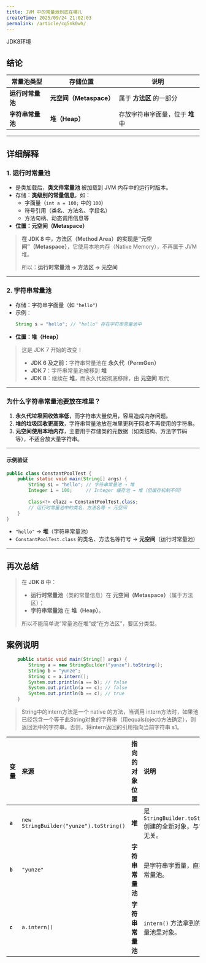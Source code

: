 ```yaml
---
title: JVM 中的常量池到底在哪儿
createTime: 2025/09/24 21:02:03
permalink: /article/cg5nk0wh/
---
```

JDK8环境



## 结论

| 常量池类型       | 存储位置                | 说明                             |
| ---------------- | ----------------------- | -------------------------------- |
| **运行时常量池** | **元空间（Metaspace）** | 属于 **方法区** 的一部分         |
| **字符串常量池** | **堆（Heap）**          | 存放字符串字面量，位于 **堆** 中 |

---

## 详细解释

### 1. **运行时常量池**

- 是类加载后，**类文件常量池** 被加载到 JVM 内存中的运行时版本。
- 存储：**类级别的常量信息**，如：
  - 字面量（`int a = 100;` 中的 `100`）
  - 符号引用（类名、方法名、字段名）
  - 方法句柄、动态调用信息等
- **位置：元空间（Metaspace）**

> **在 JDK 8 中，方法区（Method Area）的实现是“元空间”（Metaspace）**，它使用本地内存（Native Memory），不再属于 JVM 堆。
>
> 所以：**运行时常量池 → 方法区 → 元空间**

---

### 2. **字符串常量池**

- 存储：字符串字面量（如 `"hello"`）
- 示例：
  ```java
  String s = "hello"; // "hello" 存在字符串常量池中
  ```
- **位置：堆（Heap）**

> 这是 JDK 7 开始的改变！
>
> - **JDK 6 及之前**：字符串常量池在 **永久代（PermGen）**
> - **JDK 7**：字符串常量池被移到 **堆**
> - **JDK 8**：继续在 **堆**，而永久代被彻底移除，由 **元空间** 取代

---

### 为什么字符串常量池要放在堆里？

1. **永久代垃圾回收效率低**，而字符串大量使用，容易造成内存问题。
2. **堆的垃圾回收更高效**，字符串常量池放在堆里更利于回收不再使用的字符串。
3. **元空间使用本地内存**，主要用于存储类的元数据（如类结构、方法字节码等），不适合放大量字符串。

---

#### 示例验证

```java
public class ConstantPoolTest {
    public static void main(String[] args) {
        String s1 = "hello"; // 字符串常量池 → 堆
        Integer i = 100;     // Integer 缓存池 → 堆（但缓存机制不同）
        
        Class<?> clazz = ConstantPoolTest.class;
        // 运行时常量池中的类名、方法名等 → 元空间
    }
}
```

- `"hello"` → **堆**（字符串常量池）
- `ConstantPoolTest.class` 的类名、方法名等符号 → **元空间**（运行时常量池）

---



## 再次总结

> 在 **JDK 8** 中：
>
> - **运行时常量池**（类的常量信息）在 **元空间（Metaspace）**（属于方法区）；
> - **字符串常量池** 在 **堆（Heap）**。
>
> 所以不能简单说“常量池在堆”或“在方法区”，要区分类型。



## 案例说明

```java
    public static void main(String[] args) {
        String a = new StringBuilder("yunze").toString();
        String b = "yunze";
        String c = a.intern();
        System.out.println(a == b); // false
        System.out.println(a == c); // false
        System.out.println(b == c); // true
    }
```



> String中的intern方法是一个 native 的方法，当调用 intern方法时，如果池已经包含一个等于此String对象的字符串（用equals(oject)方法确定），则返回池中的字符串。否则，将intern返回的引用指向当前字符串 s1。



| 变量    | 来源                                    | 指向的对象位置   | 说明                                                         |
| :------ | :-------------------------------------- | :--------------- | :----------------------------------------------------------- |
| **`a`** | `new StringBuilder("yunze").toString()` | **堆**           | 是 `StringBuilder.toString()` 创建的全新对象，与常量池无关。 |
| **`b`** | `"yunze"`                               | **字符串常量池** | 是字符串字面量，直接来自常量池。                             |
| **`c`** | `a.intern()`                            | **字符串常量池** | `intern()` 方法拿到的是常量池里对象。                        |